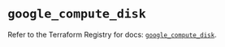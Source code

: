 # `google_compute_disk`

Refer to the Terraform Registry for docs: [`google_compute_disk`](https://registry.terraform.io/providers/hashicorp/google-beta/6.11.2/docs/resources/google_compute_disk).
